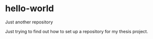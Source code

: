 # hello-world
Just another repository

Just trying to find out how to set up a repository for my thesis project.
